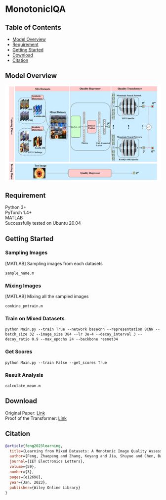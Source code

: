 # MonotonicIQA
## Table of Contents
<ul>
    <li><a href="#Model-Overview">Model Overview</a></li>
    <li><a href="#Requirement">Requirement</a></li>
    <li><a href="#Getting-Started">Getting Started</a></li>
    <li><a href="#Download">Download</a></li>
    <li><a href="#Citation">Citation</a></li>
</ul>

## Model Overview
<img width="1600" alt="image" src="https://github.com/SuperBruceJia/MonotonicIQA/blob/main/Fig/Fig2.png">

## Requirement
Python 3+<br>
PyTorch 1.4+<br>
MATLAB<br>
Successfully tested on Ubuntu 20.04

## Getting Started
### Sampling Images
[MATLAB] Sampling images from each datasets
```shell
sample_name.m
```

### Mixing Images
[MATLAB] Mixing all the sampled images
```shell
combine_pmtrain.m
```

### Train on Mixed Datasets
```shell
python Main.py --train True --network basecnn --representation BCNN --batch_size 32 --image_size 384 --lr 3e-4 --decay_interval 3 --decay_ratio 0.9 --max_epochs 24 --backbone resnet34
```

### Get Scores
```shell
python Main.py --train False --get_scores True
```

### Result Analysis
```shell
calculate_mean.m
```

## Download
Original Paper: [Link](https://ietresearch.onlinelibrary.wiley.com/doi/epdf/10.1049/ell2.12698?download=true)<br>
Proof of the Transformer: [Link](https://github.com/SuperBruceJia/MonotonicIQA/blob/main/%5BProof%5D%20Proof%20of%20the%20Transformer.pdf)

## Citation
```bibtex
@article{feng2023learning,
  title={Learning from Mixed Datasets: A Monotonic Image Quality Assessment Model},
  author={Feng, Zhaopeng and Zhang, Keyang and Jia, Shuyue and Chen, Baoliang and Wang, Shiqi},
  journal={IET Electronics Letters},
  volume={59},
  number={3},
  pages={e12698},
  year={Jan. 2023},
  publisher={Wiley Online Library}
}
```

